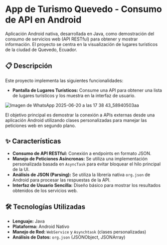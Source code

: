 # App de Turismo Quevedo - Consumo de API en Android

Aplicación Android nativa, desarrollada en Java, como demostración del consumo de servicios web (API RESTful) para obtener y mostrar información. El proyecto se centra en la visualización de lugares turísticos de la ciudad de Quevedo, Ecuador.

## 📋 Descripción

Este proyecto implementa las siguientes funcionalidades:

- **Pantalla de Lugares Turísticos:** Consume una API para obtener una lista de lugares turísticos y los muestra en la interfaz de usuario.
  
![Imagen de WhatsApp 2025-06-20 a las 17 38 43_58940503aa](https://github.com/user-attachments/assets/f61de570-c32b-4474-aa8f-30c3981b63ca)

El objetivo principal es demostrar la conexión a APIs externas desde una aplicación Android utilizando clases personalizadas para manejar las peticiones web en segundo plano.

## ✨ Características

- **Consumo de API RESTful:** Conexión a endpoints en formato JSON.
- **Manejo de Peticiones Asíncronas:** Se utiliza una implementación personalizada basada en `AsyncTask` para evitar bloquear el hilo principal de la UI.
- **Análisis de JSON (Parsing):** Se utiliza la librería nativa `org.json` de Android para procesar las respuestas de la API.
- **Interfaz de Usuario Sencilla:** Diseño básico para mostrar los resultados obtenidos de los servicios web.

## 🛠️ Tecnologías Utilizadas

- **Lenguaje:** Java
- **Plataforma:** Android Nativo
- **Manejo de Red:** `WebService` y `Asynchtask` (clases personalizadas)
- **Análisis de Datos:** `org.json` (JSONObject, JSONArray)
